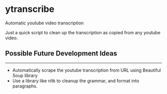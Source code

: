 # ytranscribe
Automatic youtube video transcription

Just a quick script to clean up the transcription as copied from any youtube video.

## Possible Future Development Ideas
----
* Automatically scrape the youtube transcription from URL using Beautiful Soup library
* Use a library like nltk to cleanup the grammar, and format into paragraphs. 